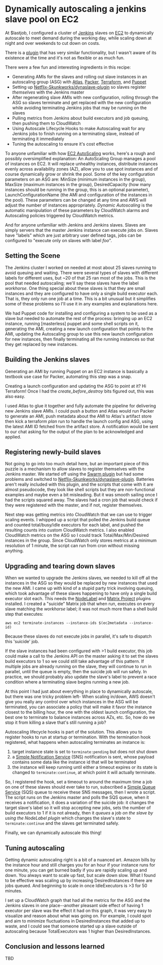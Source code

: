 Dynamically autoscaling a jenkins slave pool on EC2
===================================================

At $lastjob, I configured a cluster of [Jenkins](https://wiki.jenkins-ci.org/display/JENKINS/Meet+Jenkins) slaves on [EC2](https://aws.amazon.com/ec2/) to dynamically autoscale to meet demand during the working day, while scaling down at night and over weekends to cut down on costs.

There is a [plugin](https://wiki.jenkins-ci.org/display/JENKINS/Amazon+EC2+Plugin) that has very similar functionality, but I wasn't aware of its existence at the time and it's not as flexible or as much fun.

There were a few fun and interesting ingredients in this recipe:

* Generating AMIs for the slaves and rolling out slave instances in an autoscaling group (ASG) with [Atlas](https://atlas.hashicorp.com/), [Packer](https://www.packer.io/intro), [Terraform](https://terraform.io/), and [Puppet](https://puppetlabs.com/puppet/what-is-puppet)
* Setting up [Netflix-Skunkworks/dynaslave-plugin](https://github.com/Netflix-Skunkworks/dynaslave-plugin) so slaves register _themselves_ with the Jenkins master
* After regenerating slave AMIs with new configuration, rolling through the ASG so slaves terminate and get replaced with the new configuration while avoiding terminating Jenkins jobs that may be running on the slaves
* Pulling metrics from Jenkins about build executors and job queuing, then pushing them to CloudWatch
* Using Autoscale Lifecycle Hooks to make Autoscaling wait for any Jenkins jobs to finish running on a terminating slave, instead of terminating it immediately
* Tuning the autoscaling to ensure it's cost effective

To anyone unfamiliar with how [EC2 AutoScaling](https://aws.amazon.com/autoscaling/) works, here's a rough and possibly oversimplified explanation: An AutoScaling Group manages a pool of instances on EC2. It will replace unhealthy instances, distribute instances evenly across availability zones (AZ), allow you to use spot instances and of course dynamically grow or shrink the pool. Some of the key configuration parameters on an ASG are: MinSize (minimum instances in the group), MaxSize (maximum instances in the group), DesiredCapacity (how many instances should be running in the group, this is an optional parameter), LaunchConfigurationName (the AMI and configuration of the instances in the pool). These parameters can be changed at any time and AWS will adjust the number of instances appropriately. _Dynamic Autoscaling_ is the automatic manipulation of these parameters by CloudWatch alarms and Autoscaling policies triggered by CloudWatch metrics.

And for anyone unfamiliar with Jenkins and Jenkins slaves. Slaves are simply servers that the master Jenkins instance can execute jobs on. Slaves have "labels" which are just arbitrary user defined tags, jobs can be configured to "execute only on slaves with label _foo_".

Setting the Scene
-----------------

The Jenkins cluster I worked on needed at most about 25 slaves running to avoid queuing and waiting. There were several types of slaves with different labels for different uses, but ~20 of that 25 ran most of the jobs. This is the pool that needed autoscaling; we'll say these slaves have the label *workhorse*. One thing special about these slaves is that they are small instances and they are configured to have only a single build executor each. That is, they only run one job at a time. This is a bit unusual but it simplifies some of these problems so I'll use it in any examples and explanations here.

We had Puppet code for installing and configuring a system to be used as a slave but needed to automate the rest of the process: bringing up an EC2 instance, running [masterless] puppet and some shell scripts on it, generating the AMI, creating a new launch configuration that points to the AMI, updating the Autoscaling group to use this new launch configuration for new instances, then finally terminating all the running instances so that they get replaced by new instances.

Building the Jenkins slaves
---------------------------

Generating an AMI by running Puppet on an EC2 instance is basically a textbook use case for Packer, automating this step was a snap.

Creating a launch configuration and updating the ASG to point at it? Hi Terraform! Once I had the _create_before_destroy_ bits figured out, this was also easy.

I used Atlas to glue it together and fully automate the pipeline for delivering new Jenkins slave AMIs. I could push a button and Atlas would run Packer to generate an AMI, push metadata about the AMI to Atlas's artifact store then kick a terraform _plan_ run to handle the launch config and ASG, using the latest AMI ID fetched from the artifact store. A notification would be sent to our chat asking for the output of the plan to be acknowledged and applied.

Registering newly-build slaves
------------------------------

Not going to go into too much detail here, but an important piece of this puzzle is a mechanism to allow slaves to register themselves with the Jenkins master. We started off using the [Swarm plugin](https://wiki.jenkins-ci.org/display/JENKINS/Swarm+Plugin) but had some problems and switched to [Netflix-Skunkworks/dynaslave-plugin](https://github.com/Netflix-Skunkworks/dynaslave-plugin). Batteries aren't really included with this plugin, and the scripts that come with it are almost pseudocode, they look like shell scripts but they are non-functional examples and maybe even a bit misleading. But it was smooth sailing once I had the scripts squared away. The slaves had a cron job that would check if they were registered with the master, and if not, register themselves.

Next step was getting metrics into CloudWatch that we can use to trigger scaling events. I whipped up a script that polled the Jenkins build queue and counted total/busy/idle executors for each label, and pushed the resulting counts into custom CloudWatch metrics. I also enabled CloudWatch metrics on the ASG so I could track Total/Max/Min/Desired instances in the group. Since CloudWatch only stores metrics at a minimum resolution of 1 minute, the script can run from cron without missing anything.

Upgrading and tearing down slaves
---------------------------------

When we wanted to upgrade the Jenkins slaves, we needed to kill off all the instances in the ASG so they would be replaced by new instances that used the new AMI. I came up with kind of a stupid party trick involving queuing, which took advantage of these slaves happening to have only a single build executor slot each. This needs the [NodeLabel](https://wiki.jenkins-ci.org/display/JENKINS/NodeLabel+Parameter+Plugin) and [Matrix Project](https://wiki.jenkins-ci.org/display/JENKINS/Matrix+Project+Plugin) plugins installed. I created a "suicide" Matrix job that when run, executes on every slave matching the *workhorse* label; it was not much more than a shell build step that executes:

```aws ec2 terminate-instances --instance-ids $(ec2metadata --instance-id)```

Because these slaves do not execute jobs in parallel, it's safe to dispatch this 'suicide' job.

If the slave instances had been configured with >1 build executor, this job could make a call to the Jenkins API on the master asking it to set the slaves build executors to 1 so we could still take advantage of this pattern. If multiple jobs are already running on the slave, they will continue to run in parallel, until the queue is empty, then the suicide job will run safely. In practice, we should probably also update the slave's label to prevent a race condition where a terminating slave begins running a new job.

At this point I had just about everything in place to dynamically autoscale, but there was one tricky problem left- When scaling in/down, AWS doesn't give you really any control over which instances in the ASG will be terminated, you can associate a policy that will make it favor the instance closest to the billing hour, the one with the oldest launch configuration, the best one to terminate to balance instances across AZs, etc. So, how do we stop it from killing a slave that's still running a job?

Autoscaling lifecycle hooks is part of the solution. This allows you to register hooks to run at startup or termination. With the termination hook registered, what happens when autoscaling terminates an instance is:

1. target instance state is set to `terminate:pending` but does not shut down
2. a [Simple Notification Service](https://aws.amazon.com/sns/) (SNS) notification is sent, whose payload contains some data like the instance id that will be terminated
3. the instance will keep running until either a timeout expires or its state is changed to `terminate:continue`, at which point it will actually terminate.

So, I registered the hook, set a timeout to around the maximum time a job on one of these slaves should ever take to run, subscribed a [Simple Queue Service](https://aws.amazon.com/sqs/) (SQS) queue to receive these SNS messages, then I wrote a script. The script runs on the Jenkins master and polls the SQS queue, when it receives a notification, it does a variation of the suicide job: it changes the target slave's label so it will stop accepting new jobs, sets the number of build executors to 1 if it is not already, then it *queues* a job _on the slave by using the NodeLabel plugin_ which changes the slave's state to `terminate:continue` and the slaves get terminated safely.

Finally, we can dynamically autoscale this thing!

Tuning autoscaling
------------------

Getting dynamic autoscaling right is a bit of a nuanced art. Amazon bills by the instance hour and still charges you for an hour if your instance runs for one minute, you can get burned badly if you are rapidly scaling up and down. You always want to scale up fast, but scale down slow. What I found to be effective was scaling up by increasing DesiredInstances if there are jobs queued. And beginning to scale in once IdleExecutors is >3 for 50 minutes. 

I set up a CloudWatch graph that had all the metrics for the ASG and the Jenkins slaves in one place--another pleasant side effect of having 1 executor per slave was the effect it had on this graph, it was very easy to visualize and reason about what was going on. For example, I could spot and aim to minimize fluctuations in DesiredInstances that added up to waste, and I could see that someone started up a slave outside of autoscaling because TotalExecutors was 1 higher than DesiredInstances.

Conclusion and lessons learned
------------------------------
TBD
